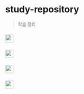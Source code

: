 # study-repository

> 학습 정리

<!-- <img src="https://img.shields.io/badge/HTML-E34F26?style=flat-square&logo=HTML5&logoColor=white"/>
 -->
<!-- <img src="https://img.shields.io/badge/Sass-CC6699?style=flat-square&logo=Sass&logoColor=white"/> -->

### [<img src="https://img.shields.io/badge/CSS-1572B6?style=flat-square&logo=CSS3&logoColor=white" style="height:25px"/>](https://github.com/minomad/study-repository/tree/main/css)

### [<img src="https://img.shields.io/badge/JavaScript-F7DF1E?style=flat-square&logo=JavaScript&logoColor=black" style="height:25px"/>](https://github.com/minomad/study-repository/tree/main/JavaScript)

### [<img src="https://img.shields.io/badge/TypeScript-3178C6?style=flat-square&logo=TypeScript&logoColor=white" style="height:25px"/>](https://github.com/minomad/study-repository/tree/main/TypeScript)

### [<img src="https://img.shields.io/badge/React-61DAFB?style=flat-square&logo=React&logoColor=black" style="height:25px"/>](https://github.com/minomad/study-repository/tree/main/React)
